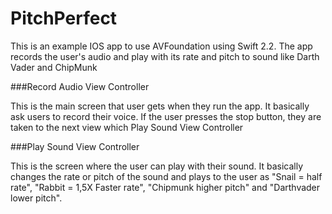 # PitchPerfect
This is an example IOS app to use AVFoundation using Swift 2.2. The app records the user's audio and play with its rate and pitch to sound like Darth Vader and ChipMunk

###Record Audio View Controller

This is the main screen that user gets when they run the app. It basically ask users to record their voice. If the user presses the stop button, they are taken to the next view which Play Sound View Controller

###Play Sound View Controller

This is the screen where the user can play with their sound. It basically changes the rate or pitch of the sound and plays to the user as "Snail = half rate", "Rabbit = 1,5X Faster rate", "Chipmunk higher pitch" and "Darthvader lower pitch". 
